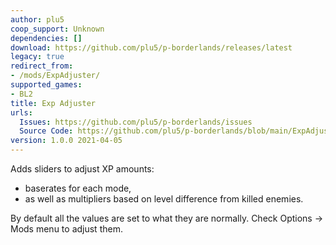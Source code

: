 ```yaml
---
author: plu5
coop_support: Unknown
dependencies: []
download: https://github.com/plu5/p-borderlands/releases/latest
legacy: true
redirect_from:
- /mods/ExpAdjuster/
supported_games:
- BL2
title: Exp Adjuster
urls:
  Issues: https://github.com/plu5/p-borderlands/issues
  Source Code: https://github.com/plu5/p-borderlands/blob/main/ExpAdjuster
version: 1.0.0 2021-04-05
---
```

Adds sliders to adjust XP amounts:
- baserates for each mode,
- as well as multipliers based on level difference from killed enemies.

By default all the values are set to what they are normally. Check Options -&gt; Mods menu to adjust them.
